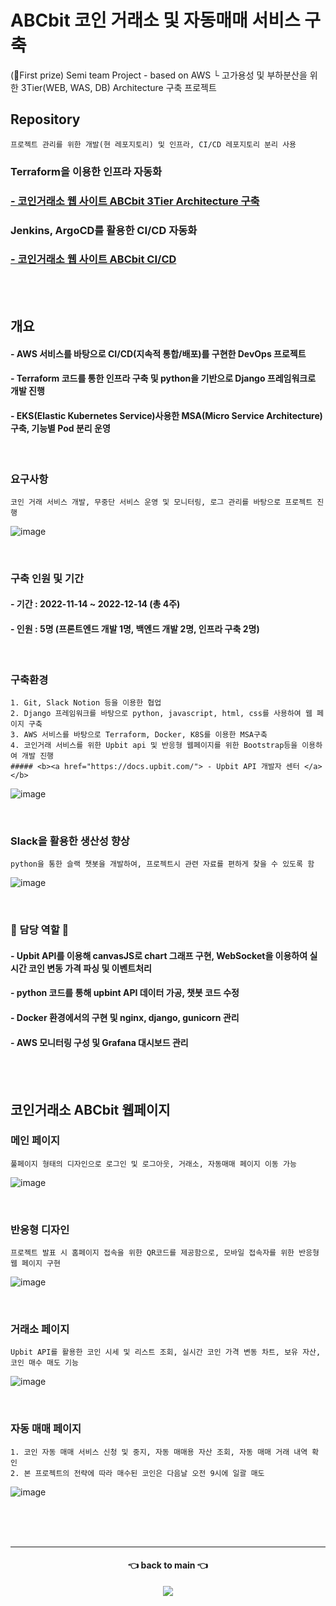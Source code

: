 # ABCbit 코인 거래소 및 자동매매 서비스 구축
(🥇First prize) Semi team Project - based on AWS
└ 고가용성 및 부하분산을 위한 3Tier(WEB, WAS, DB) Architecture 구축 프로젝트
## Repository
```
프로젝트 관리를 위한 개발(현 레포지토리) 및 인프라, CI/CD 레포지토리 분리 사용
```
### Terraform을 이용한 인프라 자동화
### <b><a href="https://github.com/hidonghee/BTC_edu_final_terraform"> - 코인거래소 웹 사이트 ABCbit 3Tier Architecture 구축 </a></b>
### Jenkins, ArgoCD를 활용한 CI/CD 자동화
### <b><a href="https://github.com/hidonghee/BTC_edu_final_CICD"> - 코인거래소 웹 사이트 ABCbit CI/CD </a></b>

<br/><br/>

## 개요
#### - AWS 서비스를 바탕으로 CI/CD(지속적 통합/배포)를 구현한 DevOps 프로젝트
#### - Terraform 코드를 통한 인프라 구축 및 python을 기반으로 Django 프레임워크로 개발 진행
#### - EKS(Elastic Kubernetes Service)사용한 MSA(Micro Service Architecture)구축, 기능별 Pod 분리 운영

<br/>

### 요구사항
```
코인 거래 서비스 개발, 무중단 서비스 운영 및 모니터링, 로그 관리를 바탕으로 프로젝트 진행 
```
![image](https://user-images.githubusercontent.com/84059211/212466540-9981747e-95fa-4e86-89f2-0c607060f703.png)

<br/>

### 구축 인원 및 기간
#### - 기간 : 2022-11-14 ~ 2022-12-14 (총 4주) </b> 
#### - 인원 : 5명 (프론트엔드 개발 1명, 백엔드 개발 2명, 인프라 구축 2명) </b>

<br/>

### 구축환경
```
1. Git, Slack Notion 등을 이용한 협업 
2. Django 프레임워크를 바탕으로 python, javascript, html, css를 사용하여 웹 페이지 구축
3. AWS 서비스를 바탕으로 Terraform, Docker, K8S를 이용한 MSA구축
4. 코인거래 서비스를 위한 Upbit api 및 반응형 웹페이지를 위한 Bootstrap등을 이용하여 개발 진행
##### <b><a href="https://docs.upbit.com/"> - Upbit API 개발자 센터 </a></b>

```
![image](https://user-images.githubusercontent.com/84059211/212466367-1720147a-9b6b-4d1d-a322-02c099b323d9.png)

<br/>

### Slack을 활용한 생산성 향상
```
python을 통한 슬랙 챗봇을 개발하여, 프로젝트시 관련 자료를 편하게 찾을 수 있도록 함
```
![image](https://user-images.githubusercontent.com/84059211/212466480-f8bffe1d-833f-443b-9917-1df81cf8078a.png)

<br/>

### 🙌 담당 역할 🙌 
#### - Upbit API를 이용해 canvasJS로 chart 그래프 구현, WebSocket을 이용하여 실시간 코인 변동 가격 파싱 및 이벤트처리
#### - python 코드를 통해 upbint API 데이터 가공, 챗봇 코드 수정
#### - Docker 환경에서의 구현 및 nginx, django, gunicorn 관리
#### - AWS 모니터링 구성 및 Grafana 대시보드 관리

<br/><br/>

## 코인거래소 ABCbit 웹페이지
### 메인 페이지
```
풀페이지 형태의 디자인으로 로그인 및 로그아웃, 거래소, 자동매매 페이지 이동 가능
```
![image](https://user-images.githubusercontent.com/84059211/212468504-1c9226eb-90d3-4d5e-9ca2-ac05900952bb.png)

<br/>

### 반응형 디자인
```
프로젝트 발표 시 홈페이지 접속을 위한 QR코드를 제공함으로, 모바일 접속자를 위한 반응형 웹 페이지 구현
```
![image](https://user-images.githubusercontent.com/84059211/212819414-2216ee05-7dd4-4275-8240-9dff18d6bfcb.png)

<br/>

### 거래소 페이지
```
Upbit API를 활용한 코인 시세 및 리스트 조회, 실시간 코인 가격 변동 차트, 보유 자산, 코인 매수 매도 기능
```
![image](https://user-images.githubusercontent.com/84059211/212468665-7e1648ec-e969-4d17-bd20-c537ee22b80d.png)

<br/>

### 자동 매매  페이지
```
1. 코인 자동 매매 서비스 신청 및 중지, 자동 매매용 자산 조회, 자동 매매 거래 내역 확인 
2. 본 프로젝트의 전략에 따라 매수된 코인은 다음날 오전 9시에 일괄 매도 
```
![image](https://user-images.githubusercontent.com/84059211/212468706-bc5e5434-7f51-4b6d-b436-9f3f33e9cc1c.png)

<br/><br/><br/>
***

<div align=center>
<h4> 👈 back to main 👈 </h4>
<a href="https://github.com/"> 
<img src="https://img.shields.io/endpoint?label=bbyu2&logo=github&style=for-the-badge&url=https%3A%2F%2Fgithub.com%2Fbbyu2%2F"/>
</a>
</div>
